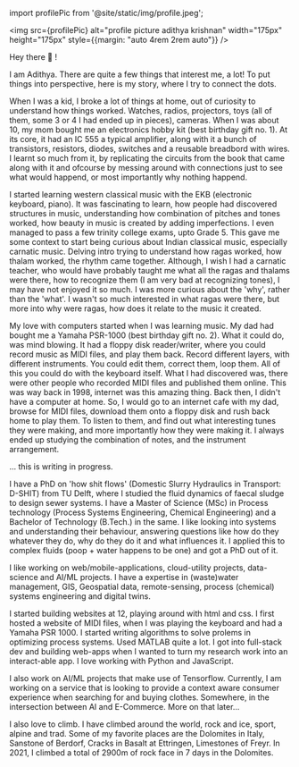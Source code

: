 import profilePic from '@site/static/img/profile.jpeg';

<img
src={profilePic}
alt="profile picture adithya krishnan"
width="175px"
height="175px"
style={{margin: "auto 4rem 2rem auto"}}
/>

Hey there 👋 !

I am Adithya. There are quite a few things that interest me, a lot! To put things into perspective, here is my story, where I try to connect the dots.

When I was a kid, I broke a lot of things at home, out of curiosity to understand how things worked. Watches, radios, projectors, toys (all of them, some 3 or 4 I had ended up in pieces), cameras. When I was about 10, my mom bought me an electronics hobby kit (best birthday gift no. 1). At its core, it had an IC 555 a typical amplifier, along with it a bunch of transistors, resistors, diodes, switches and a reusable breadbord with wires. I learnt so much from it, by replicating the circuits from the book that came along with it and ofcourse by messing around with connections just to see what would happend, or most importantly why nothing happend.

I started learning western classical music with the EKB (electronic keyboard, piano). It was fascinating to learn, how people had discovered structures in music, understanding how combination of pitches and tones worked, how beauty in music is created by adding imperfections. I even managed to pass a few trinity college exams, upto Grade 5. This gave me some context to start being curious about Indian classical music, especially carnatic music. Delving intro trying to understand how ragas worked, how thalam worked, the rhythm came together. Although, I wish I had a carnatic teacher, who would have probably taught me what all the ragas and thalams were there, how to recognize them (I am very bad at recognizing tones), I may have not enjoyed it so much. I was more curious about the 'why', rather than the 'what'. I wasn't so much interested in what ragas were there, but more into why were ragas, how does it relate to the music it created.

My love with computers started when I was learning music. My dad had bought me a Yamaha PSR-1000 (best birthday gift no. 2). What it could do, was mind blowing. It had a floppy disk reader/writer, where you could record music as MIDI files, and play them back. Record different layers, with different instruments. You could edit them, correct them, loop them. All of this you could do with the keyboard itself. What I had discovered was, there were other people who recorded MIDI files and published them online. This was way back in 1998, internet was this amazing thing. Back then, I didn't have a computer at home. So, I would go to an internet cafe with my dad, browse for MIDI files, download them onto a floppy disk and rush back home to play them. To listen to them, and find out what interesting tunes they were making, and more importantly how they were making it. I always ended up studying the combination of notes, and the instrument arrangement.

... this is writing in progress.

I have a PhD on 'how shit flows' (Domestic Slurry Hydraulics in Transport: D-SHIT) from TU Delft, where I studied the fluid dynamics of faecal sludge to design sewer systems. I have a Master of Science (MSc) in Process technology (Process Systems Engineering, Chemical Engineering) and a Bachelor of Technology (B.Tech.) in the same. I like looking into systems and understanding their behaviour, answering questions like how do they whatever they do, why do they do it and what influences it. I applied this to complex fluids (poop + water happens to be one) and got a PhD out of it.

I like working on web/mobile-applications, cloud-utility projects, data-science and AI/ML projects. I have a expertise in (waste)water management, GIS, Geospatial data, remote-sensing, process (chemical) systems engineering and digital twins.

I started building websites at 12, playing around with html and css. I first hosted a website of MIDI files, when I was playing the keyboard and had a Yamaha PSR 1000. I started writing algorithms to solve prolems in optimizing process systems. Used MATLAB quite a lot. I got into full-stack dev and building web-apps when I wanted to turn my research work into an interact-able app. I love working with Python and JavaScript.

I also work on AI/ML projects that make use of Tensorflow. Currently, I am working on a service that is looking to provide a context aware consumer experience when searching for and buying clothes. Somewhere, in the intersection between AI and E-Commerce. More on that later...

I also love to climb. I have climbed around the world, rock and ice, sport, alpine and trad. Some of my favorite places are the Dolomites in Italy, Sanstone of Berdorf, Cracks in Basalt at Ettringen, Limestones of Freyr. In 2021, I climbed a total of 2900m of rock face in 7 days in the Dolomites.
